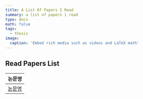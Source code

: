 ```yaml
---
title: A List Of Papers I Read
summary: a list of papers i read
type: docs
math: false
tags:
  - thesis
image:
  caption: 'Embed rich media such as videos and LaTeX math'
---
```

## Read Papers List

| 논문명   | 
|----------|
| [논문명](링크)  | 




